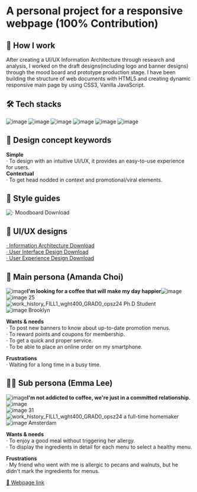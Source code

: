 # A personal project for a responsive webpage (100% Contribution)<br>
## 📖 How I work
After creating a UI/UX Information Architecture through research and analysis, I worked on the draft designs(including logo and banner designs) through the mood board and prototype production stage. I have been building the structure of web documents with HTML5 and creating dynamic responsive main page by using CSS3, Vanilla JavaScript.

## 🛠 Tech stacks
![image](https://github.com/songechoi/songechoi.github.io/assets/40445602/0465afaf-7a43-4b7e-9c8b-753c16aeafe0) ![image](https://github.com/songechoi/songechoi.github.io/assets/40445602/ae48c00a-7f64-4875-9855-3b9658cf0b11) ![image](https://github.com/songechoi/songechoi.github.io/assets/40445602/a86748f1-b9f0-42b3-9949-714e29fe8e62) ![image](https://github.com/songechoi/songechoi.github.io/assets/40445602/ede20a49-03f6-4174-8f7f-162aaa8fd23c)
 ![image](https://github.com/songechoi/songechoi.github.io/assets/40445602/d4e7ca95-7ce6-44c8-b8a7-ce4e9b65f0d2) ![image](https://github.com/songechoi/songechoi.github.io/assets/40445602/0010d3cc-a993-4958-9952-af24cd35cab3)

## 🎨 Design concept keywords
**Simple**<br>
­­­· To design with an intuitive UI/UX, it provides an easy-to-use experience for users.<br>
**Contextual**<br>
­­­· To get head nodded in context and promotional/viral elements.<br>

## 🎨 Style guides
![· Moodboard Download](https://github.com/songechoi/CoffeeHouse/assets/40445602/b5813e96-0aab-4c89-a677-06e0a13e1837)

## 🎨 UI/UX designs
[· Information Architecture Download](https://github.com/songechoi/CoffeeHouse/assets/40445602/480c611d-12cb-4076-9943-c44a63b56ba9)<br>
[· User Interface Design Download](https://github.com/songechoi/CoffeeHouse/assets/40445602/2e72af5e-a941-4b87-920c-a84caa3b92b1)<br>
[· User Experience Design Download](https://github.com/songechoi/CoffeeHouse/assets/40445602/0c2db90c-1a8c-4b9f-87cd-80715272011a)

## 👩 Main persona (Amanda Choi)
![image](https://github.com/songechoi/CoffeeHouse/assets/40445602/01531e61-8875-4f2f-989c-5e1466006990)**I'm looking for a coffee that will make my day happier**![image](https://github.com/songechoi/CoffeeHouse/assets/40445602/01531e61-8875-4f2f-989c-5e1466006990)<br>
![image](https://github.com/songechoi/CoffeeHouse/assets/40445602/14f1e095-706c-4576-b133-d6678fea7b65) 25<br>
![work_history_FILL1_wght400_GRAD0_opsz24](https://github.com/songechoi/CoffeeHouse/assets/40445602/7ed1052c-6f5c-4fa8-b457-6c3884eadd23) Ph.D Student<br>
![image](https://github.com/songechoi/CoffeeHouse/assets/40445602/1d8e923c-46e3-4da1-bf7e-f93cb4e5b1cd) Brooklyn<br>

**Wants & needs**<br>
­­­· To post new banners to know about up-to-date promotion menus.<br>
· To reward points and coupons for membership.<br>
· To get a quick and proper service.<br>
· To be able to place an online order on my smartphone.

**Frustrations**<br>
· Waiting for a long time in a busy time.

## 👩‍🦰 Sub persona (Emma Lee)
![image](https://github.com/songechoi/CoffeeHouse/assets/40445602/01531e61-8875-4f2f-989c-5e1466006990)**I'm not addicted to coffee, we're just in a committed relationship.**![image](https://github.com/songechoi/CoffeeHouse/assets/40445602/01531e61-8875-4f2f-989c-5e1466006990)<br>
![image](https://github.com/songechoi/CoffeeHouse/assets/40445602/14f1e095-706c-4576-b133-d6678fea7b65) 31<br>
![work_history_FILL1_wght400_GRAD0_opsz24](https://github.com/songechoi/CoffeeHouse/assets/40445602/7ed1052c-6f5c-4fa8-b457-6c3884eadd23) a full-time homemaker<br>
![image](https://github.com/songechoi/CoffeeHouse/assets/40445602/1d8e923c-46e3-4da1-bf7e-f93cb4e5b1cd) Amsterdam<br>

**Wants & needs**<br>
· To enjoy a good meal without triggering her allergy.<br>
· To display the ingredients in detail for each menu to select a healthy menu.<br>

**Frustrations**<br>
· My friend who went with me is allergic to pecans and walnuts, but he didn't mark the ingredients for menus.

[🤝 Webpage link](https://songechoi.github.io/CoffeeHouse/index.html)
